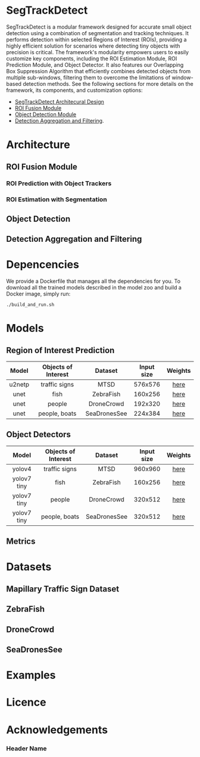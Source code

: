 # SegTrackDetect

SegTrackDetect is a modular framework designed for accurate small object detection using a combination of segmentation and tracking techniques. It performs detection within selected Regions of Interest (ROIs), providing a highly efficient solution for scenarios where detecting tiny objects with precision is critical. The framework's modularity empowers users to easily customize key components, including the ROI Estimation Module, ROI Prediction Module, and Object Detector. It also features our Overlapping Box Suppression Algorithm that efficiently combines detected objects from multiple sub-windows, filtering them to overcome the limitations of window-based detection methods. See the following sections for more details on the framework, its components, and customization options:
- [SegTrackDetect Architecural Design](#architecture)
- [ROI Fusion Module](#roi-fusion-module)
- [Object Detection Module](#object-detection)
- [Detection Aggregation and Filtering](#detection-aggregation-and-filtering).


# Architecture
## ROI Fusion Module
### ROI Prediction with Object Trackers
### ROI Estimation with Segmentation
## Object Detection
## Detection Aggregation and Filtering




# Depencencies
We provide a Dockerfile that manages all the dependencies for you. To download all the trained models described in the model zoo and build a Docker image, simply run:
```console
./build_and_run.sh
```

# Models

## Region of Interest Prediction

|  Model | Objects of Interest |    Dataset   | Input size | Weights                                                                                    |
|:------:|:-------------------:|:------------:|:----------:|:------------------------------------------------------------------------------------------:|
| u2netp |    traffic signs    |     MTSD     |   576x576  | [here](https://github.com/koseq/tinyROI-track/releases/download/v0.1/u2netp_MTSD.pt)       |
|  unet  |         fish        |   ZebraFish  |   160x256  | [here](https://github.com/koseq/tinyROI-track/releases/download/v0.1/unetR18-ZebraFish.pt) |
|  unet  |        people       |  DroneCrowd  |   192x320  | [here]() |
|  unet  |    people, boats    | SeaDronesSee |   224x384  | [here]() |

## Object Detectors

|  Model        | Objects of Interest |    Dataset   | Input size | Weights                                                                                    |
|:------------: |:-------------------:|:------------:|:----------:|:------------------------------------------------------------------------------------------:|
| yolov4        |    traffic signs    |     MTSD     |   960x960  | [here](https://github.com/koseq/tinyROI-track/releases/download/v0.1/yolov4_MTSD.pt)       |
| yolov7 tiny   |         fish        |   ZebraFish  |   160x256  | [here](https://github.com/koseq/tinyROI-track/releases/download/v0.1/yolov7t-ZebraFish.pt) |
| yolov7 tiny   |        people       |  DroneCrowd  |   320x512  | [here]() |
| yolov7 tiny   |    people, boats    | SeaDronesSee |   320x512  | [here]() |

## Metrics

# Datasets
## Mapillary Traffic Sign Dataset
## ZebraFish
## DroneCrowd
## SeaDronesSee


# Examples

# Licence

# Acknowledgements
### Header Name
